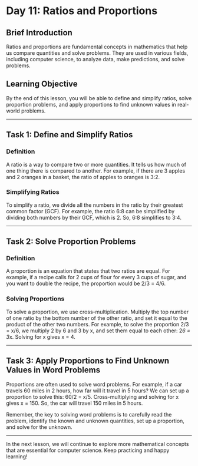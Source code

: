 # Day 11: Ratios and Proportions

## Brief Introduction
Ratios and proportions are fundamental concepts in mathematics that help us compare quantities and solve problems. They are used in various fields, including computer science, to analyze data, make predictions, and solve problems.

## Learning Objective
By the end of this lesson, you will be able to define and simplify ratios, solve proportion problems, and apply proportions to find unknown values in real-world problems.

---

## Task 1: Define and Simplify Ratios

### Definition
A ratio is a way to compare two or more quantities. It tells us how much of one thing there is compared to another. For example, if there are 3 apples and 2 oranges in a basket, the ratio of apples to oranges is 3:2.

### Simplifying Ratios
To simplify a ratio, we divide all the numbers in the ratio by their greatest common factor (GCF). For example, the ratio 6:8 can be simplified by dividing both numbers by their GCF, which is 2. So, 6:8 simplifies to 3:4.

---

## Task 2: Solve Proportion Problems

### Definition
A proportion is an equation that states that two ratios are equal. For example, if a recipe calls for 2 cups of flour for every 3 cups of sugar, and you want to double the recipe, the proportion would be 2/3 = 4/6.

### Solving Proportions
To solve a proportion, we use cross-multiplication. Multiply the top number of one ratio by the bottom number of the other ratio, and set it equal to the product of the other two numbers. For example, to solve the proportion 2/3 = x/6, we multiply 2 by 6 and 3 by x, and set them equal to each other: 2*6 = 3*x. Solving for x gives x = 4.

---

## Task 3: Apply Proportions to Find Unknown Values in Word Problems

Proportions are often used to solve word problems. For example, if a car travels 60 miles in 2 hours, how far will it travel in 5 hours? We can set up a proportion to solve this: 60/2 = x/5. Cross-multiplying and solving for x gives x = 150. So, the car will travel 150 miles in 5 hours.

Remember, the key to solving word problems is to carefully read the problem, identify the known and unknown quantities, set up a proportion, and solve for the unknown.

---

In the next lesson, we will continue to explore more mathematical concepts that are essential for computer science. Keep practicing and happy learning!